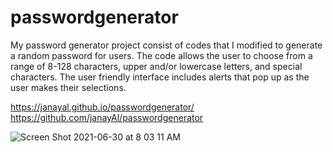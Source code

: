 # passwordgenerator 

My password generator project consist of codes that I modified to generate a random password for users. The code allows the user to choose from a range of 8-128 characters, upper and/or lowercase letters, and special characters. The user friendly interface includes alerts that pop up as the user makes their selections. 





https://janayal.github.io/passwordgenerator/
https://github.com/janayAl/passwordgenerator

![Screen Shot 2021-06-30 at 8 03 11 AM](https://user-images.githubusercontent.com/82891366/123965009-a8ba8b80-d979-11eb-8544-207a99273b16.png)

